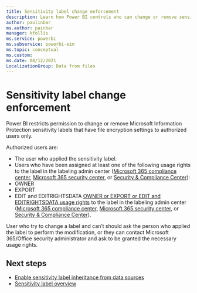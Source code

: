 ```yaml
---
title: Sensitivity label change enforcement 
description: Learn how Power BI controls who can change or remove sensitivity labels on Power BI content.
author: paulinbar
ms.author: painbar
manager: kfollis
ms.service: powerbi
ms.subservice: powerbi-eim
ms.topic: conceptual
ms.custom:
ms.date: 04/12/2021
LocalizationGroup: Data from files
---
```

# Sensitivity label change enforcement

Power BI restricts permission to change or remove Microsoft Information Protection sensitivity labels that have file encryption settings to authorized users only. 

Authorized users are:
* The user who applied the sensitivity label. 
* Users who have been assigned at least one of the following usage rights to the label in the labeling admin center ([Microsoft 365 compliance center](https://compliance.microsoft.com/), [Microsoft 365 security center](https://security.microsoft.com/), or [Security & Compliance Center](https://protection.office.com/)):
* OWNER
* EXPORT
* EDIT and EDITRIGHTSDATA
[OWNER or EXPORT or EDIT and EDITRIGHTSDATA usage rights](/microsoft-365/compliance/encryption-sensitivity-labels?view=o365-worldwide) to the label in the labeling admin center ([Microsoft 365 compliance center](https://compliance.microsoft.com/), [Microsoft 365 security center](https://security.microsoft.com/), or [Security & Compliance Center](https://protection.office.com/)).

User who try to change a label and can’t should ask the person who applied the label to perform the modification, or they can contact Microsoft 365/Office security administrator and ask to be granted the necessary usage rights.


## Next steps
* [Enable sensitivity label inheritance from data sources](service-admin-portal.md#apply-sensitivity-labels-from-data-sources-to-their-data-in-power-bi-preview)
* [Sensitivity label overview](service-security-sensitivity-label-overview.md)